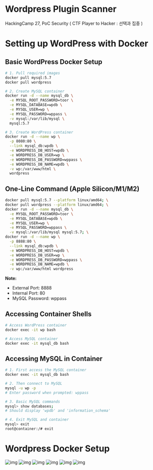 # Wordpress Plugin Scanner
HackingCamp 27, PoC Security ( CTF Player to Hacker : 선택과 집중 )

# Setting up WordPress with Docker

## Basic WordPress Docker Setup
```bash
# 1. Pull required images
docker pull mysql:5.7
docker pull wordpress

# 2. Create MySQL container
docker run -d --name mysql_db \
  -e MYSQL_ROOT_PASSWORD=toor \
  -e MYSQL_DATABASE=wpdb \
  -e MYSQL_USER=wp \
  -e MYSQL_PASSWORD=wppass \
  -v mysql:/var/lib/mysql \
  mysql:5.7

# 3. Create WordPress container
docker run -d --name wp \
  -p 8080:80 \
  --link mysql_db:wpdb \
  -e WORDPRESS_DB_HOST=wpdb \
  -e WORDPRESS_DB_USER=wp \
  -e WORDPRESS_DB_PASSWORD=wppass \
  -e WORDPRESS_DB_NAME=wpdb \
  -v wp:/var/www/html \
  wordpress
```

## One-Line Command (Apple Silicon/M1/M2)
```bash
docker pull mysql:5.7 --platform linux/amd64; \
docker pull wordpress --platform linux/amd64; \
docker run -d --name mysql_db \
  -e MYSQL_ROOT_PASSWORD=toor \
  -e MYSQL_DATABASE=wpdb \
  -e MYSQL_USER=wp \
  -e MYSQL_PASSWORD=wppass \
  -v mysql:/var/lib/mysql mysql:5.7; \
docker run -d --name wp \
  -p 8888:80 \
  --link mysql_db:wpdb \
  -e WORDPRESS_DB_HOST=wpdb \
  -e WORDPRESS_DB_USER=wp \
  -e WORDPRESS_DB_PASSWORD=wppass \
  -e WORDPRESS_DB_NAME=wpdb \
  -v wp:/var/www/html wordpress
```

**Note:**
- External Port: 8888
- Internal Port: 80
- MySQL Password: wppass

## Accessing Container Shells
```bash
# Access WordPress container
docker exec -it wp bash

# Access MySQL container
docker exec -it mysql_db bash
```

## Accessing MySQL in Container
```bash
# 1. First access the MySQL container
docker exec -it mysql_db bash

# 2. Then connect to MySQL
mysql -u wp -p
# Enter password when prompted: wppass

# 3. Basic MySQL commands
mysql> show databases;
# Should display 'wpdb' and 'information_schema'

# 4. Exit MySQL and container
mysql> exit
root@container:/# exit
```

# Wordpress Docker Setup
![img](https://raw.githubusercontent.com/hackintoanetwork/Scan-WP/main/png/01.png)
![img](https://raw.githubusercontent.com/hackintoanetwork/Scan-WP/main/png/02.png)
![img](https://raw.githubusercontent.com/hackintoanetwork/Scan-WP/main/png/03.png)
![img](https://raw.githubusercontent.com/hackintoanetwork/Scan-WP/main/png/04.png)
![img](https://raw.githubusercontent.com/hackintoanetwork/Scan-WP/main/png/05.png)
![img](https://raw.githubusercontent.com/hackintoanetwork/Scan-WP/main/png/06.png)
